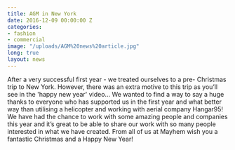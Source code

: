 ```yaml
---
title: AGM in New York
date: 2016-12-09 00:00:00 Z
categories:
- fashion
- commercial
image: "/uploads/AGM%20news%20article.jpg"
long: true
layout: news
---
```


After a very successful first year - we treated ourselves to a pre- Christmas trip to New York. However, there was an extra motive to this trip as you’ll see in the 'happy new year' video...
We wanted to find a way to say a huge thanks to everyone who has supported us in the first year and what better way than utilising a helicopter and working with aerial company Hangar95! We have had the chance to work with some amazing people and companies this year and it’s great to be able to share our work with so many people interested in what we have created.
From all of us at Mayhem wish you a fantastic Christmas and a Happy New Year!
